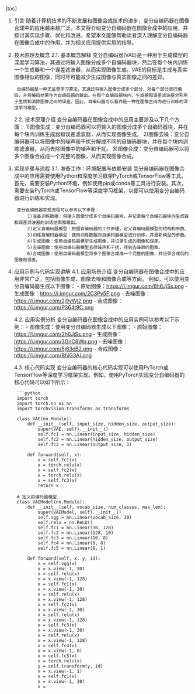 
[toc]                    
                
                
1. 引言
    随着计算机技术的不断发展和图像合成技术的进步，变分自编码器在图像合成中的应用越来越广泛。本文将介绍变分自编码器在图像合成中的应用，并探讨其实现步骤、优化和改进。希望本文能够帮助读者深入理解变分自编码器在图像合成中的作用，并为相关应用提供实用的指导。

2. 技术原理及概念
    2.1. 基本概念解释
        变分自编码器(VAE)是一种用于生成模型的深度学习算法，其通过将输入图像分成多个自编码器块，然后在每个块内训练一个生成器和一个误差滤波器，从而实现图像生成。VAE的目标是生成与真实图像相似的图像，同时尽可能减少生成图像与真实图像之间的差异。

        自编码器是一种无监督学习算法，其通过将输入图像分成多个部分，对每个部分进行编码，并将编码结果作为自编码器的输出。在每个自编码器块内，生成器和误差滤波器分别用于生成和消除图像之间的误差。因此，自编码器可以看作是一种在图像空间内进行训练的深度学习模型。

    2.2. 技术原理介绍
        变分自编码器在图像合成中的应用主要涉及以下几个方面：
        1)图像生成：变分自编码器可以将输入的图像分成多个自编码器块，并在每个块内训练生成器和误差滤波器，从而实现图像生成。
        2)图像去噪：变分自编码器可以将图像中的噪声和干扰分解成不同的自编码器块，并在每个块内训练滤波器，从而去除图像中的噪声和干扰。
        3)图像合成：变分自编码器可以将多个图像合成成一个完整的图像，从而实现图像合成。

3. 实现步骤与流程
    3.1. 准备工作：环境配置与依赖安装
        变分自编码器在图像合成中的应用需要使用Python和深度学习框架PyTorch或TensorFlow等工具。首先，需要安装Python环境，例如使用pip或conda等工具进行安装。其次，需要安装PyTorch或TensorFlow等深度学习框架，以便可以使用变分自编码器进行训练和实现。

        变分自编码器实现流程可以参考以下步骤：
            1)准备训练数据：将输入图像分成多个自编码器块，并记录每个自编码器块内生成器和误差滤波器的训练结果和输出。
            2)定义自编码器模型：根据自编码器的工作原理，定义自编码器模型的结构和参数。
            3)训练自编码器模型：使用训练数据对自编码器模型进行训练，并更新模型的参数。
            4)生成图像：使用自编码器模型生成图像，并记录生成的图像和误差。
            5)去噪图像：使用自编码器模型去除噪声和干扰，得到去噪后的图像。
            6)合成图像：使用自编码器模型将多个图像合成成一个完整的图像，并记录合成后的图像和误差。

4. 应用示例与代码实现讲解
    4.1. 应用场景介绍
        变分自编码器在图像合成中的应用非常广泛，包括图像生成、图像去噪和图像合成等方面。
        例如，可以使用变分自编码器生成以下图像：
            - 原始图像：https://i.imgur.com/6h6JjSs.png
            - 生成图像：https://i.imgur.com/2C3Pv5F.png
            - 去噪图像：https://i.imgur.com/2j9yWj2.png
            - 合成图像：https://i.imgur.com/P364t9C.png

    4.2. 应用实例分析
        变分自编码器在图像合成中的应用实例可以参考以下示例：
        - 图像生成：使用变分自编码器生成以下图像：
            - 原始图像：https://i.imgur.com/2h6JjSs.png
            - 生成图像：https://i.imgur.com/3GnC6Wp.png
            - 去噪图像：https://i.imgur.com/6j63eB2.png
            - 合成图像：https://i.imgur.com/BhiG3AI.png

    4.3. 核心代码实现
        变分自编码器的核心代码实现可以使用PyTorch或TensorFlow等深度学习框架实现。例如，使用PyTorch实现变分自编码器的核心代码可以如下所示：

        ```python
        import torch
        import torch.nn as nn
        import torchvision.transforms as transforms

        class VAE(nn.Module):
            def __init__(self, input_size, hidden_size, output_size):
                super(VAE, self).__init__()
                self.fc1 = nn.Linear(input_size, hidden_size)
                self.fc2 = nn.Linear(hidden_size, output_size)
                self.fc3 = nn.Linear(output_size, 1)

            def forward(self, x):
                x = self.fc1(x)
                x = torch.relu(x)
                x = self.fc2(x)
                x = torch.relu(x)
                x = self.fc3(x)
                return x

        # 定义自编码器模型
        class VAEModel(nn.Module):
            def __init__(self, vocab_size, num_classes, max_len):
                super(VAEModel, self).__init__()
                self.vgg = nn.Linear(vocab_size, 30)
                self.relu = nn.ReLU()
                self.fc1 = nn.Linear(30, 128)
                self.fc2 = nn.Linear(128, 10)
                self.fc3 = nn.Linear(10, 8)
                self.fc4 = nn.Linear(8, 8)
                self.fc5 = nn.Linear(8, 1)

            def forward(self, x, y, id):
                x = self.vgg(x)
                x = x.view(-1, 30)
                x = self.relu(x)
                x = x.view(-1, 128)
                x = self.fc1(x)
                x = x.view(-1, 30)
                x = self.relu(x)
                x = x.view(-1, 128)
                x = self.fc2(x)
                x = x.view(-1, 30)
                x = self.relu(x)
                x = x.view(-1, 128)
                x = self.fc3(x)
                x = x.view(-1, 30)
                x = self.relu(x)
                x = x.view(-1, 128)
                x = self.fc4(x)
                x = x.view(-1, 8)
                x = self.fc5(x)
                x = torch.relu(x)
                y = self.transform(y, id)
                x = x.view(-1, 1)
                x = self.fc1(x)
                x = x.view(-1, 30)
                x =

